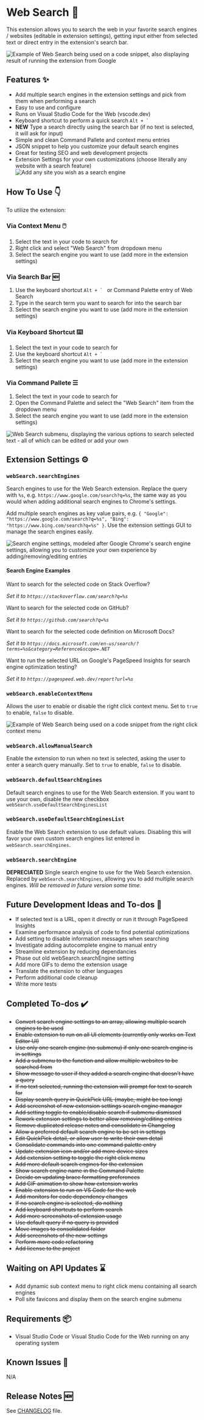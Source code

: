 # Web Search 🔎

This extension allows you to search the web in your favorite search engines / websites (editable in extension settings), getting input either from selected text or direct entry in the extension's search bar.

![Example of Web Search being used on a code snippet, also displaying result of running the extension from Google](images/web-search.png)

## Features ✨

- Add multiple search engines in the extension settings and pick from them when performing a search
- Easy to use and configure
- Runs on Visual Studio Code for the Web (vscode.dev)
- Keyboard shortcut to perform a quick search ```Alt + ` ```
- **NEW** Type a search directly using the search bar (if no text is selected, it will ask for input)
- Simple and clean Command Pallete and context menu entries
- JSON snippet to help you customize your default search engines
- Great for testing SEO and web development projects
- Extension Settings for your own customizations (choose literally any website with a search feature)
![Add any site you wish as a search engine](images/web-search-add-any-site.gif)

## How To Use 👇

To utilize the extension:

### Via Context Menu 🖱️

1. Select the text in your code to search for
2. Right click and select "Web Search" from dropdown menu
3. Select the search engine you want to use (add more in the extension settings)

### Via Search Bar 🆕

1. Use the keyboard shortcut ```Alt + ` ``` or Command Palette entry of Web Search
2. Type in the search term you want to search for into the search bar
3. Select the search engine you want to use (add more in the extension settings)

### Via Keyboard Shortcut ⌨️

1. Select the text in your code to search for
2. Use the keyboard shortcut ```Alt + ` ```
3. Select the search engine you want to use (add more in the extension settings)

### Via Command Pallete ☰

1. Select the text in your code to search for
2. Open the Command Palette and select the "Web Search" item from the dropdown menu
3. Select the search engine you want to use (add more in the extension settings)

![Web Search submenu, displaying the various options to search selected text - all of which can be edited or add your own](images/web-search-submenu.png)

## Extension Settings ⚙️

### `webSearch.searchEngines`

Search engines to use for the Web Search extension. Replace the query with `%s`, e.g. `https://www.google.com/search?q=%s`, the same way as you would when adding additional search engines to Chrome's settings.

Add multiple search engines as key value pairs, e.g. `{ "Google": "https://www.google.com/search?q=%s", "Bing": "https://www.bing.com/search?q=%s" }`. Use the extension settings GUI to manage the search engines easily.

![Search engine settings, modeled after Google Chrome's search engine settings, allowing you to customize your own experience by adding/removing/editing entries](images/web-search-engine-setting.png)

#### Search Engine Examples

Want to search for the selected code on Stack Overflow?

*Set it to `https://stackoverflow.com/search?q=%s`*

Want to search for the selected code on GitHub?

*Set it to `https://github.com/search?q=%s`*

Want to search for the selected code definition on Microsoft Docs?

*Set it to `https://docs.microsoft.com/en-us/search/?terms=%s&category=Reference&scope=.NET`*

Want to run the selected URL on Google's PageSpeed Insights for search engine optimization testing?

*Set it to `https://pagespeed.web.dev/report?url=%s`*

### `webSearch.enableContextMenu`

Allows the user to enable or disable the right click context menu. Set to `true` to enable, `false` to disable.

![Example of Web Search being used on a code snippet from the right click context menu](images/web-search-context-menu.png)

### `webSearch.allowManualSearch`

Enable the extension to run when no text is selected, asking the user to enter a search query manually. Set to `true` to enable, `false` to disable.

### `webSearch.defaultSearchEngines`

Default search engines to use for the Web Search extension. If you want to use your own, disable the new checkbox `webSearch.useDefaultSearchEnginesList`

### `webSearch.useDefaultSearchEnginesList`

Enable the Web Search extension to use default values. Disabling this will favor your own custom search engines list entered in `webSearch.searchEngines`.

### `webSearch.searchEngine`

**DEPRECIATED** Single search engine to use for the Web Search extension.
Replaced by `webSearch.searchEngines`, allowing you to add multiple search engines.
*Will be removed in future version some time.*

## Future Development Ideas and To-dos 📝

- If selected text is a URL, open it directly or run it through PageSpeed Insights
- Examine performance analysis of code to find potential optimizations
- Add setting to disable information messages when searching
- Investigate adding autocomplete engine to manual entry
- Streamline extension by reducing dependancies
- Phase out old webSearch.searchEngine setting
- Add more GIFs to demo the extension usage
- Translate the extension to other languages
- Perform additional code cleanup
- Write more tests

## Completed To-dos ✔️

- ~~Convert search engine settings to an array, allowing multiple search engines to be used~~
- ~~Enable extension to run on all UI elements (currently only works on Text Editor UI)~~
- ~~Use only one search engine (no submenu) if only one search engine is in settings~~
- ~~Add a submenu to the function and allow multiple websites to be searched from~~
- ~~Show message to user if they added a search engine that doesn't have a query~~
- ~~If no text selected, running the extension will prompt for text to search for~~
- ~~Display search query in QuickPick URL (maybe, might be too long)~~
- ~~Add screenshot of new extension settings search engine manager~~
- ~~Add setting toggle to enable/disable search if submenu dismissed~~
- ~~Rework extension settings to better allow removing/editing entries~~
- ~~Remove duplicated release notes and consolidate in Changelog~~
- ~~Allow a preferred default search engine to be set in settings~~
- ~~Edit QuickPick detail, or allow user to write their own detail~~
- ~~Consolidate commands into one command palette entry~~
- ~~Update extension icon and/or add more device sizes~~
- ~~Add extension setting to toggle the right click menu~~
- ~~Add more default search engines for the extension~~
- ~~Show search engine name in the Command Palette~~
- ~~Decide on updating brace formatting preferences~~
- ~~Add GIF animation to show how extension works~~
- ~~Enable extension to run on VS Code for the web~~
- ~~Add monitors for code dependency changes~~
- ~~If no search engine is selected, do nothing~~
- ~~Add keyboard shortcuts to perform search~~
- ~~Add more screenshots of extension usage~~
- ~~Use default query if no query is provided~~
- ~~Move images to consolidated folder~~
- ~~Add screenshots of the new settings~~
- ~~Perform more code refactoring~~
- ~~Add license to the project~~

## Waiting on API Updates ⌛

- Add dynamic sub context menu to right click menu containing all search engines
- Poll site favicons and display them on the search engine submenu

## Requirements 📦

- Visual Studio Code or Visual Studio Code for the Web running on any operating system

## Known Issues 🐛

N/A

## Release Notes 🆕

See [CHANGELOG](https://github.com/BenRogersWPG/WebSearch/blob/master/CHANGELOG.md) file.